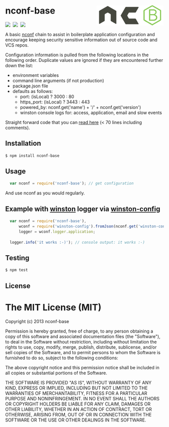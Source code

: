 # nconf-base <img align="right" src="images/nconf-base-64.png"><link rel="icon" href="images/favicon.ico" type="image/x-icon" />

<a href="http://ci.testling.com/nconf-base/nconf-base"><img width="0" height="0" src="http://ci.testling.com/nconf-base/nconf-base.png)"></a><a href="http://badge.fury.io/js/nconf-base"><img valign="top" src="https://badge.fury.io/js/nconf-base.png"></a>
&nbsp;<a href="http://travis-ci.org/nconf-base/nconf-base"><img valign="top" src="https://travis-ci.org/nconf-base/nconf-base.png?branch=master"></a>
&nbsp;<a href="https://gemnasium.com/nconf-base/nconf-base"><img valign="top" src="https://gemnasium.com/nconf-base/nconf-base.png"></a>
&nbsp;<a href="https://codeclimate.com/github/nconf-base/nconf-base"><img width="0" height="0" valign="top" src="https://codeclimate.com/github/nconf-base/nconf-base.png"></a>
&nbsp;<a href="https://coveralls.io/r/nconf-base/nconf-base"><img width="0" height="0" valign="top" src="https://coveralls.io/repos/nconf-base/nconf-base/badge.png?branch=master"></a>

A basic  [nconf][0]  chain to assist in boilerplate application configuration
and encourage keeping security sensitive information out of source code and VCS
repos.

Configuration information is pulled from the following locations in the following order. Duplicate values are ignored if they are encountered further down the list:
- environment variables
- command line arguments (if not production)
- package.json file
- defaults as follows:
  - port: (isLocal) ? 3000 : 80
  - https_port: (isLocal) ? 3443 : 443
  - powered_by: nconf.get('name') + '/' + nconf.get('version')
  - winston console logs for: access, application, email and slow events

Straight forward code that you can [read here](https://github.com/nconf-base/nconf-base/blob/master/lib/nconf-base.js) (< 70 lines including comments).

## Installation

``` sh
$ npm install nconf-base
```

## Usage
``` js
  var nconf = require('nconf-base'); // get configuration
```

And use nconf as you would regularly.

## Example with [winston][2] logger via [winston-config][1]
``` js
  var nconf = require('nconf-base'),
      wconf = require('winston-config').fromJson(nconf.get('winston-config')),
      logger = wconf.logger.application;

  logger.info('it works :-)'); // console output: it works :-)
```
## Testing
``` sh
$ npm test
```

## License

# The MIT License (MIT)

Copyright (c) 2013 nconf-base

Permission is hereby granted, free of charge, to any person obtaining a copy
of this software and associated documentation files (the "Software"), to deal
in the Software without restriction, including without limitation the rights
to use, copy, modify, merge, publish, distribute, sublicense, and/or sell
copies of the Software, and to permit persons to whom the Software is
furnished to do so, subject to the following conditions:

The above copyright notice and this permission notice shall be included in
all copies or substantial portions of the Software.

THE SOFTWARE IS PROVIDED "AS IS", WITHOUT WARRANTY OF ANY KIND, EXPRESS OR
IMPLIED, INCLUDING BUT NOT LIMITED TO THE WARRANTIES OF MERCHANTABILITY,
FITNESS FOR A PARTICULAR PURPOSE AND NONINFRINGEMENT. IN NO EVENT SHALL THE
AUTHORS OR COPYRIGHT HOLDERS BE LIABLE FOR ANY CLAIM, DAMAGES OR OTHER
LIABILITY, WHETHER IN AN ACTION OF CONTRACT, TORT OR OTHERWISE, ARISING FROM,
OUT OF OR IN CONNECTION WITH THE SOFTWARE OR THE USE OR OTHER DEALINGS IN
THE SOFTWARE.

[0]: https://github.com/flatiron/nconf
[1]: https://github.com/triplem/winston-config
[2]: https://github.com/flatiron/winston
